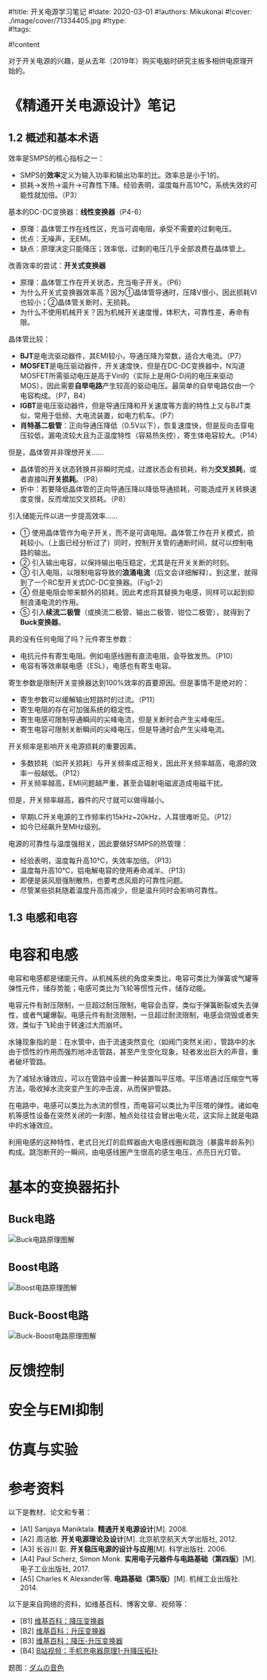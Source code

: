 #!title:    开关电源学习笔记
#!date:     2020-03-01
#!authors:  Mikukonai
#!cover:    ./image/cover/71334405.jpg
#!type:     
#!tags:     

#!content

对于开关电源的兴趣，是从去年（2019年）购买电脑时研究主板多相供电原理开始的。

# 《精通开关电源设计》笔记

## 1.2 概述和基本术语

效率是SMPS的核心指标之一：

- SMPS的**效率**定义为输入功率和输出功率的比。效率总是小于1的。
- 损耗→发热→温升→可靠性下降。经验表明，温度每升高10℃，系统失效的可能性就加倍。（P3）

基本的DC-DC变换器：**线性变换器**（P4-6）

- 原理：晶体管工作在线性区，充当可调电阻，承受不需要的过剩电压。
- 优点：无噪声，无EMI。
- 缺点：原理决定只能降压；效率低，过剩的电压几乎全部浪费在晶体管上。

改善效率的尝试：**开关式变换器**

- 原理：晶体管工作在开关状态，充当电子开关。（P6）
- 为什么开关式变换器效率高？因为①晶体管导通时，压降V很小，因此损耗VI也较小；②晶体管关断时，无损耗。
- 为什么不使用机械开关？因为机械开关速度慢，体积大，可靠性差，寿命有限。

晶体管比较：

- **BJT**是电流驱动器件，其EMI较小，导通压降为常数，适合大电流。（P7）
- **MOSFET**是电压驱动器件，开关速度快，但是在DC-DC变换器中，N沟道MOSFET所需驱动电压是高于Vin的（实际上是用G-D间的电压来驱动MOS），因此需要**自举电路**产生较高的驱动电压。最简单的自举电路仅由一个电容构成。（P7，B4）
- **IGBT**是电压驱动器件，但是导通压降和开关速度等方面的特性上又与BJT类似，常用于低频、大电流装置，如电力机车。（P7）
- **肖特基二极管**：正向导通压降低（0.5V以下），恢复速度快，但是反向击穿电压较低，漏电流较大且为正温度特性（容易热失控），寄生体电容较大。（P14）

但是，晶体管并非理想开关……

- 晶体管的开关状态转换并非瞬时完成，过渡状态会有损耗，称为**交叉损耗**，或者直接叫**开关损耗**。（P8）
- 折中：若要降低晶体管的正向导通压降以降低导通损耗，可能造成开关转换速度变慢，反而增加交叉损耗。（P8）

引入储能元件以进一步提高效率……

- ① 使用晶体管作为电子开关，而不是可调电阻。晶体管工作在开关模式，损耗较小。（上面已经分析过了）同时，控制开关管的通断时间，就可以控制电路的输出。
- ② 引入输出电容，以保持输出电压稳定，尤其是在开关关断的时刻。
- ③ 引入电阻，以限制电容导致的**浪涌电流**（后文会详细解释）。到这里，就得到了一个RC型开关式DC-DC变换器。（Fig1-2）
- ④ 但是电阻会带来额外的损耗，因此考虑将其替换为电感，同样可以起到抑制浪涌电流的作用。
- ⑤ 引入**续流二极管**（或换流二极管、输出二极管、钳位二极管），就得到了**Buck变换器**。

真的没有任何电阻了吗？元件寄生参数：

- 电抗元件有寄生电阻。例如电感线圈有直流电阻，会导致发热。（P10）
- 电容有等效串联电感（ESL），电感也有寄生电容。

寄生参数是限制开关变换器达到100%效率的首要原因。但是事情不是绝对的：

- 寄生参数可以缓解输出短路时的过流。（P11）
- 寄生电阻的存在可加强系统的稳定性。
- 寄生电感可限制导通瞬间的尖峰电流，但是关断时会产生尖峰电压。
- 寄生电容可限制关断瞬间的尖峰电压，但是导通时会产生尖峰电流。

开关频率是影响开关电源损耗的重要因素。

- 多数损耗（如开关损耗）与开关频率成正相关，因此开关频率越高，电源的效率一般越低。（P12）
- 开关频率越高，EMI问题越严重，甚至会辐射电磁波造成电磁干扰。

但是，开关频率越高，器件的尺寸就可以做得越小。

- 早期LC开关电源的工作频率约15kHz~20kHz，人耳很难听见。（P12）
- 如今已经飙升至MHz级别。

电源的可靠性与温度强相关，因此要做好SMPS的热管理：

- 经验表明，温度每升高10℃，失效率加倍。（P13）
- 温度每升高10℃，铝电解电容的使用寿命减半。（P13）
- 即便是装风扇强制散热，也要考虑风扇的可靠性问题。
- 尽管某些损耗随着温度升高而减少，但是温升同时会影响可靠性。

## 1.3 电感和电容


# 电容和电感

电容和电感都是储能元件。从机械系统的角度来类比，电容可类比为弹簧或气罐等弹性元件，储存势能；电感可类比为飞轮等惯性元件，储存动能。

电容元件有耐压限制，一旦超过耐压限制，电容会击穿，类似于弹簧断裂或失去弹性，或者气罐爆裂。电感元件有耐流限制，一旦超过耐流限制，电感会烧毁或者失效，类似于飞轮由于转速过大而崩坏。

水锤现象指的是：在水管中，由于流速突然变化（如阀门突然关闭），管路中的水由于惯性的作用而强烈地冲击管路，甚至产生空化现象，轻者发出巨大的声音，重者破坏管路。

为了减轻水锤效应，可以在管路中设置一种装置叫平压塔。平压塔通过压缩空气等方法，吸收掉水流突变产生的冲击波，从而保护管路。

在电路中，电感可以类比为水流的惯性，而电容可以类比为平压塔的弹性。诸如电机等感性设备在突然关闭的一刹那，触点处往往会冒出电火花，这实际上就是电路中的水锤效应。

利用电感的这种特性，老式日光灯的启辉器由大电感线圈和跳泡（暴露年龄系列）构成。跳泡断开的一瞬间，由电感线圈产生很高的感生电压，点亮日光灯管。

# 基本的变换器拓扑

## Buck电路

![Buck电路原理图解](./image/assets/Q/SMPS/Buck-operating.png)

## Boost电路

![Boost电路原理图解](./image/assets/Q/SMPS/Boost-operating.png)

## Buck-Boost电路

![Buck-Boost电路原理图解](./image/assets/Q/SMPS/Buck-boost-operating.png)

# 反馈控制

# 安全与EMI抑制

# 仿真与实验

# 参考资料

以下是教材、论文和专著：

- [A1] Sanjaya Maniktala. **精通开关电源设计**[M]. 2008.
- [A2] 周洁敏. **开关电源理论及设计**[M]. 北京航空航天大学出版社, 2012.
- [A3] 长谷川 彰. **开关稳压电源的设计与应用**[M]. 科学出版社. 2006.
- [A4] Paul Scherz, Simon Monk. **实用电子元器件与电路基础（第四版）**[M]. 电子工业出版社, 2017.
- [A5] Charles K Alexander等. **电路基础（第5版）**[M]. 机械工业出版社. 2014.

以下是来自网络的资料，如维基百科、博客文章、视频等：

- \[B1\] [维基百科：降压变换器](https://zh.wikipedia.org/wiki/%E9%99%8D%E5%8E%8B%E5%8F%98%E6%8D%A2%E5%99%A8)
- \[B2\] [维基百科：升压变换器](https://zh.wikipedia.org/wiki/%E5%8D%87%E5%A3%93%E8%AE%8A%E6%8F%9B%E5%99%A8)
- \[B3\] [维基百科：降压-升压变换器](https://zh.wikipedia.org/wiki/%E9%99%8D%E5%A3%93-%E5%8D%87%E5%A3%93%E8%AE%8A%E6%8F%9B%E5%99%A8)
- \[B4\] [B站视频：手机充电器原理1-升降压拓扑](https://www.bilibili.com/video/av89136039)

题图：[ダムの音色](https://www.pixiv.net/artworks/71334405)

